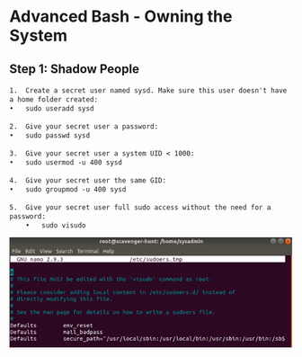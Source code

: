 # Advanced Bash - Owning the System

## Step 1: Shadow People
    1.	Create a secret user named sysd. Make sure this user doesn't have a home folder created:
    •	sudo useradd sysd

    2.	Give your secret user a password:
    •	sudo passwd sysd

    3.	Give your secret user a system UID < 1000:
    •	sudo usermod -u 400 sysd

    4.	Give your secret user the same GID:
    •	sudo groupmod -u 400 sysd

    5.	Give your secret user full sudo access without the need for a password:
        •	sudo visudo
    
![see photo](/images/picture1.png)